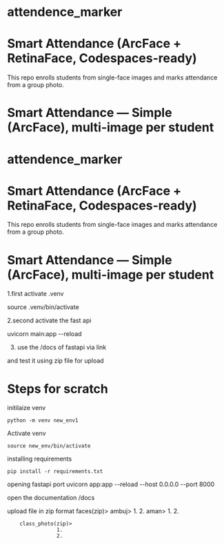 # attendence_marker

# Smart Attendance (ArcFace + RetinaFace, Codespaces-ready)

This repo enrolls students from single-face images and marks attendance from a group photo.

# Smart Attendance — Simple (ArcFace), multi-image per student


# attendence_marker

# Smart Attendance (ArcFace + RetinaFace, Codespaces-ready)

This repo enrolls students from single-face images and marks attendance from a group photo.

# Smart Attendance — Simple (ArcFace), multi-image per student



1.first activate .venv

source .venv/bin/activate

2.second activate the fast api

uvicorn main:app --reload

3. use the /docs of fastapi via link 

and test it using zip file for upload


# Steps for scratch

initilaize venv

    python -m venv new_env1

Activate venv

    source new_env/bin/activate

installing requirements

    pip install -r requirements.txt

opening fastapi port
    uvicorn app:app --reload --host 0.0.0.0 --port 8000

open the documentation
    /docs

upload file 
    in zip format
        faces(zip)>
                    ambuj>
                            1.
                            2.
                    aman>
                            1.
                            2.
        
        class_photo(zip)>
                    1.
                    2.
